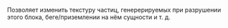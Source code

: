 Позволяет изменить текстуру частиц, генерерируемых при разрушении этого блока, беге/приземлении на нём сущности и т. д.